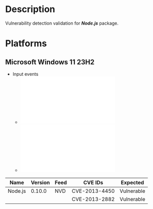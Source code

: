 # Description

Vulnerability detection validation for **_Node.js_** package.

# Platforms

## Microsoft Windows 11 23H2

- Input events
  - ![001](input_001.json)
  - ![002](input_002.json)

| Name    | Version | Feed | CVE IDs       | Expected   |
|---------|---------|------|---------------|------------|
| Node.js | 0.10.0  | NVD  | CVE-2013-4450 | Vulnerable |
|         |         |      | CVE-2013-2882 | Vulnerable |
